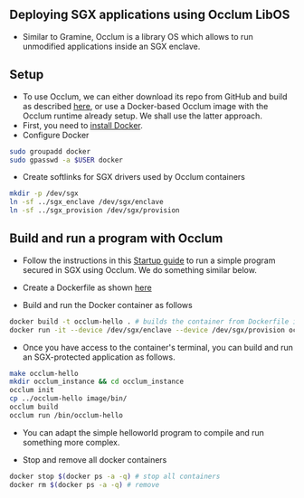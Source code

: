 ## Deploying SGX applications using Occlum LibOS
- Similar to Gramine, Occlum is a library OS which allows to run unmodified applications inside an SGX enclave. 

## Setup 
- To use Occlum, we can either download its repo from GitHub and build as described [here](https://occlum.readthedocs.io/en/latest/build_and_install.html), or use a Docker-based Occlum image with the Occlum runtime already setup. We shall use the latter approach. 
- First, you need to [install Docker](https://docs.docker.com/engine/install/ubuntu/#install-using-the-repository).
- Configure Docker
```bash
sudo groupadd docker
sudo gpasswd -a $USER docker
```
- Create softlinks for SGX drivers used by Occlum containers
```bash
mkdir -p /dev/sgx
ln -sf ../sgx_enclave /dev/sgx/enclave
ln -sf ../sgx_provision /dev/sgx/provision
```

## Build and run a program with Occlum 
- Follow the instructions in this [Startup guide](https://occlum.readthedocs.io/en/latest/quickstart.html#) to run a simple program secured in SGX using Occlum. We do something similar below.

- Create a Dockerfile as shown [here](./Dockerfile)
- Build and run the Docker container as follows
```bash
docker build -t occlum-hello . # builds the container from Dockerfile in the same director
docker run -it --device /dev/sgx/enclave --device /dev/sgx/provision occlum-hello # launch the container
```
- Once you have access to the container's terminal, you can build and run an SGX-protected application as follows.
```bash
make occlum-hello
mkdir occlum_instance && cd occlum_instance
occlum init
cp ../occlum-hello image/bin/
occlum build
occlum run /bin/occlum-hello 
```
- You can adapt the simple helloworld program to compile and run something more complex. 

- Stop and remove all docker containers
```bash
docker stop $(docker ps -a -q) # stop all containers
docker rm $(docker ps -a -q) # remove 
```
